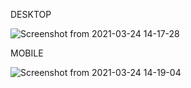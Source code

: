 DESKTOP

![Screenshot from 2021-03-24 14-17-28](https://user-images.githubusercontent.com/47848771/112325349-47b95280-8cbc-11eb-93bc-38e72a0d389c.png)


MOBILE

![Screenshot from 2021-03-24 14-19-04](https://user-images.githubusercontent.com/47848771/112325762-a1ba1800-8cbc-11eb-9786-be0f8bb0026e.png)
